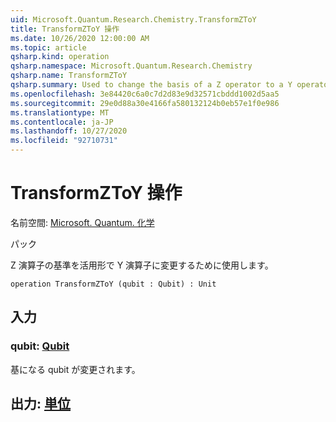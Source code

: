 ```yaml
---
uid: Microsoft.Quantum.Research.Chemistry.TransformZToY
title: TransformZToY 操作
ms.date: 10/26/2020 12:00:00 AM
ms.topic: article
qsharp.kind: operation
qsharp.namespace: Microsoft.Quantum.Research.Chemistry
qsharp.name: TransformZToY
qsharp.summary: Used to change the basis of a Z operator to a Y operator by conjugation.
ms.openlocfilehash: 3e84420c6a0c7d2d83e9d32571cbddd1002d5aa5
ms.sourcegitcommit: 29e0d88a30e4166fa580132124b0eb57e1f0e986
ms.translationtype: MT
ms.contentlocale: ja-JP
ms.lasthandoff: 10/27/2020
ms.locfileid: "92710731"
---
```

# <a name="transformztoy-operation"></a>TransformZToY 操作

名前空間: [Microsoft. Quantum. 化学](xref:Microsoft.Quantum.Research.Chemistry)

パック [](https://nuget.org/packages/)


Z 演算子の基準を活用形で Y 演算子に変更するために使用します。

```qsharp
operation TransformZToY (qubit : Qubit) : Unit
```


## <a name="input"></a>入力

### <a name="qubit--qubit"></a>qubit: [Qubit](xref:microsoft.quantum.lang-ref.qubit)

基になる qubit が変更されます。



## <a name="output--unit"></a>出力: [単位](xref:microsoft.quantum.lang-ref.unit)

